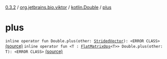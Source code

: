 [0.3.2](../../index.md) / [org.jetbrains.bio.viktor](../index.md) / [kotlin.Double](index.md) / [plus](.)

# plus

`inline operator fun Double.plus(other: `[`StridedVector`](../-strided-vector/index.md)`): <ERROR CLASS>` [(source)](https://github.com/JetBrains-Research/viktor/blob/0.3.2/src/main/kotlin/org/jetbrains/bio/viktor/DoubleExtensions.kt#L40)
`inline operator fun <T : `[`FlatMatrixOps`](../-flat-matrix-ops/index.md)`<T>> Double.plus(other: T): <ERROR CLASS>` [(source)](https://github.com/JetBrains-Research/viktor/blob/0.3.2/src/main/kotlin/org/jetbrains/bio/viktor/DoubleExtensions.kt#L42)